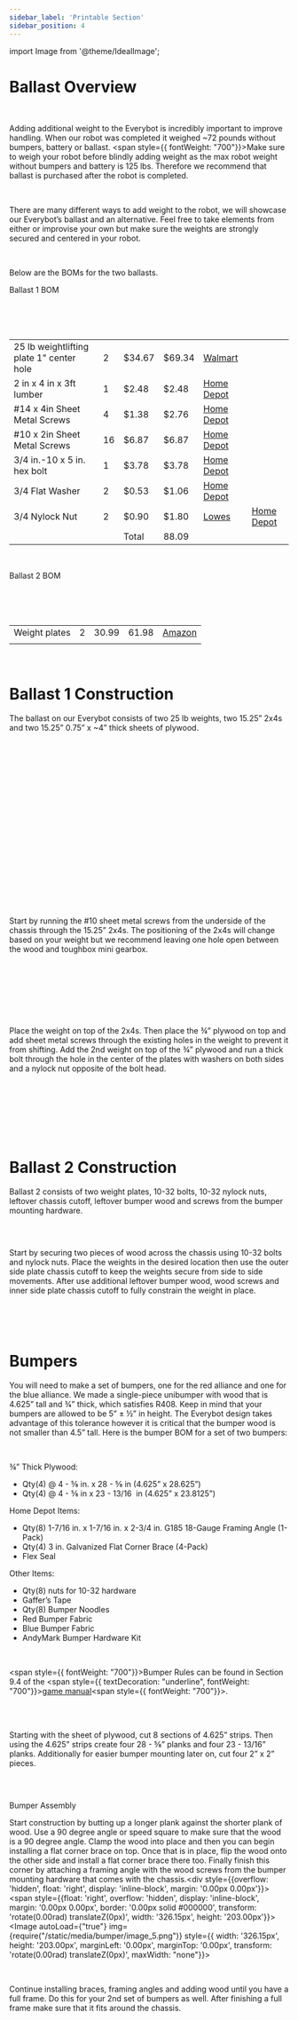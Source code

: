 ```yaml
---
sidebar_label: 'Printable Section'
sidebar_position: 4
---
```


import Image from '@theme/IdealImage';

# Ballast Overview

<p><br /> </p>

Adding additional weight to the Everybot is incredibly important to improve handling. When our robot was completed it weighed ~72 pounds without bumpers, battery or ballast. <span style={{ fontWeight: "700"}}>Make sure to weigh your robot before blindly adding weight </span>as the max robot weight without bumpers and battery is 125 lbs. Therefore we recommend that ballast is purchased after the robot is completed.

<p><br /> </p>

There are many different ways to add weight to the robot, we will showcase our Everybot&rsquo;s ballast and an alternative. Feel free to take elements from either or improvise your own but make sure the weights are strongly secured and centered in your robot.

<p><br /> </p>

Below are the BOMs for the two ballasts. 

<div style={{ textAlign: 'center'}}><span style={{ fontWeight: "700"}}>Ballast 1 BOM</span></div>

<p><br /> <br /> <br /> </p>

<table><tr><td><span style={{ fontSize: "10pt"}}>25 lb weightlifting plate 1&quot; center hole</span></td><td><span style={{ fontSize: "10pt"}}>2</span></td><td><span style={{ fontSize: "10pt"}}>$34.67</span></td><td><span style={{ fontSize: "10pt"}}>$69.34</span></td><td><span style={{ textAlign: 'center'}}><span style={{ fontSize: "10pt", textDecoration: "underline"}}><a class="c19" href="https://www.google.com/url?q=https://www.walmart.com/ip/CAP-Barbell-Standard-Weight-Lifting-Plate-2-5-lbs-Single/11099737&amp;sa=D&amp;source=editors&amp;ust=1698716573452801&amp;usg=AOvVaw2ML0iHGbiR3QdgNiWTjPzt">Walmart</a></span></span></td><td><span style={{ fontSize: "10pt"}}></span></td></tr><tr><td><span style={{ fontSize: "10pt"}}>2 in x 4 in x 3ft lumber</span></td><td><span style={{ fontSize: "10pt"}}>1</span></td><td><span style={{ fontSize: "10pt"}}>$2.48</span></td><td><span style={{ fontSize: "10pt"}}>$2.48</span></td><td><span style={{ textAlign: 'center'}}><span style={{ fontSize: "10pt", textDecoration: "underline"}}><a class="c19" href="https://www.google.com/url?q=https://www.homedepot.com/p/2-in-x-4-in-x-3-ft-Premium-Southern-Yellow-Pine-Fir-Dimensional-Lumber-271736/300524956&amp;sa=D&amp;source=editors&amp;ust=1698716573454384&amp;usg=AOvVaw1jbOdAY5aqVdIFWfn9qMZH">Home Depot</a></span></span></td><td><span style={{ fontSize: "10pt"}}></span></td></tr><tr><td><span style={{ fontSize: "10pt"}}>#14 x 4in Sheet Metal Screws</span></td><td><span style={{ fontSize: "10pt"}}>4</span></td><td><span style={{ fontSize: "10pt"}}>$1.38</span></td><td><span style={{ fontSize: "10pt"}}>$2.76</span></td><td><span style={{ textAlign: 'center'}}><span style={{ fontSize: "10pt", textDecoration: "underline"}}><a class="c19" href="https://www.google.com/url?q=https://www.homedepot.com/p/Everbilt-14-x-4-in-Phillips-Pan-Head-Zinc-Plated-Sheet-Metal-Screw-2-Pack-806751/204783786&amp;sa=D&amp;source=editors&amp;ust=1698716573455730&amp;usg=AOvVaw1VRcwMLoEjVp8mKBMGjhzH">Home Depot</a></span></span></td><td><span style={{ fontSize: "10pt"}}></span></td></tr><tr><td><span style={{ fontSize: "10pt"}}>#10 x 2in Sheet Metal Screws</span></td><td><span style={{ fontSize: "10pt"}}>16</span></td><td><span style={{ fontSize: "10pt"}}>$6.87</span></td><td><span style={{ fontSize: "10pt"}}>$6.87</span></td><td><span style={{ textAlign: 'center'}}><span style={{ fontSize: "10pt", textDecoration: "underline"}}><a class="c19" href="https://www.google.com/url?q=https://www.homedepot.com/p/Everbilt-10-x-2-in-Stainless-Steel-Phillips-Pan-Head-Sheet-Metal-Screw-20-Pack-802932/204275054&amp;sa=D&amp;source=editors&amp;ust=1698716573457117&amp;usg=AOvVaw2Ktq_X2kmJNrT0E3oTo7e1">Home Depot</a></span></span></td><td><span style={{ fontSize: "10pt"}}></span></td></tr><tr><td><span style={{ fontSize: "10pt"}}>3/4 in.-10 x 5 in. hex bolt</span></td><td><span style={{ fontSize: "10pt"}}>1</span></td><td><span style={{ fontSize: "10pt"}}>$3.78</span></td><td><span style={{ fontSize: "10pt"}}>$3.78</span></td><td><span style={{ textAlign: 'center'}}><span style={{ fontSize: "10pt", textDecoration: "underline"}}><a class="c19" href="https://www.google.com/url?q=https://www.homedepot.com/p/Everbilt-3-4-in-10-x-5-in-Zinc-Plated-Hex-Bolt-801256/204633337&amp;sa=D&amp;source=editors&amp;ust=1698716573458376&amp;usg=AOvVaw0xmcOhtKKiI3tJvF0pHpf8">Home Depot</a></span></span></td><td><span style={{ fontSize: "10pt"}}></span></td></tr><tr><td><span style={{ fontSize: "10pt"}}>3/4 Flat Washer</span></td><td><span style={{ fontSize: "10pt"}}>2</span></td><td><span style={{ fontSize: "10pt"}}>$0.53</span></td><td><span style={{ fontSize: "10pt"}}>$1.06</span></td><td><span style={{ textAlign: 'center'}}><span style={{ fontSize: "10pt", textDecoration: "underline"}}><a class="c19" href="https://www.google.com/url?q=https://www.homedepot.com/p/3-4-in-Zinc-Flat-Washer-804616/204633090&amp;sa=D&amp;source=editors&amp;ust=1698716573459622&amp;usg=AOvVaw1P5oAnUsmDmf3rF0b-EnWx">Home Depot</a></span></span></td><td><span style={{ fontSize: "10pt"}}></span></td></tr><tr><td><span style={{ fontSize: "10pt"}}>3/4 Nylock Nut</span></td><td><span style={{ fontSize: "10pt"}}>2</span></td><td><span style={{ fontSize: "10pt"}}>$0.90</span></td><td><span style={{ fontSize: "10pt"}}>$1.80</span></td><td><span style={{ textAlign: 'center'}}><span style={{ fontSize: "10pt", textDecoration: "underline"}}><a class="c19" href="https://www.google.com/url?q=https://www.lowes.com/pd/Hillman-3-4-in-Zinc-Plated-Standard-Sae-Nylon-Insert-Lock-Nut/3012613&amp;sa=D&amp;source=editors&amp;ust=1698716573460786&amp;usg=AOvVaw2XoOil4v8veGd8C2jB43cn">Lowes</a></span></span></td><td><span style={{ textAlign: 'center'}}><span style={{ fontSize: "10pt", textDecoration: "underline"}}><a class="c19" href="https://www.google.com/url?q=https://www.homedepot.com/p/Hillman-3-4-10-Stainless-Steel-Nylon-Insert-Lock-Nut-4-Pack-43749/204794616&amp;sa=D&amp;source=editors&amp;ust=1698716573461150&amp;usg=AOvVaw1iHEzqVTfYPFzA_3FGuBx_">Home Depot</a></span></span></td></tr><tr><td></td><td></td><td>Total</td><td>88.09</td><td></td><td></td></tr></table>

<p><br /> </p>

<div style={{ textAlign: 'center'}}><span style={{ fontWeight: "700"}}>Ballast 2 BOM</span></div>

<p><br /> <br /> <br /> </p>

<table><tr><td>Weight plates</td><td>2</td><td>30.99</td><td>61.98</td><td><span style={{ fontWeight: "700", textDecoration: "underline"}}><a class="c19" href="https://www.google.com/url?q=https://www.amazon.com/Yes4All-10-Ruck-Weight-Walking/dp/B07XT6KVH9/ref%3Dsr_1_6?crid%3DFYJ2CGLA46YL%26keywords%3Dyes4all%252Bweight%26qid%3D1675216475%26s%3Dsporting-goods%26sprefix%3Dyes4all%252Bweight%252Csporting%252C117%26sr%3D1-6%26th%3D1&amp;sa=D&amp;source=editors&amp;ust=1698716573464190&amp;usg=AOvVaw2znG4UKwGHT0E-6E5E4spH">Amazon</a></span></td></tr><tr><td><span style={{ fontWeight: "700"}}></span></td><td><span style={{ fontWeight: "700"}}></span></td><td><span style={{ fontWeight: "700"}}></span></td><td><span style={{ fontWeight: "700"}}></span></td><td><span style={{ fontWeight: "700"}}></span></td></tr></table>

<div style={{pageBreakAfter: 'always'}}></div>

<p><br /> </p>

<h1>Ballast 1 Construction</h1>

The ballast on our Everybot consists of two 25 lb weights, two 15.25&rdquo; 2x4s and two 15.25&rdquo; 0.75&rdquo; x ~4&rdquo; thick sheets of plywood. 





<div style={{overflow: 'hidden', float: 'left', display: 'inline-block', margin: '0.00px 0.00px'}}><span style={{float: 'left', overflow: 'hidden', display: 'inline-block', margin: '0.00px 0.00px', border: '0.00px solid #000000', transform: 'rotate(0.00rad) translateZ(0px)',  width: '360.46px', height: '295.90px'}}><Image autoLoad={"true"} img={require("/static/media/bumper/image_1.png")} style={{ width: '379.46px', height: '295.90px', marginLeft: '0.00px', marginTop: '0.00px', transform: 'rotate(0.00rad) translateZ(0px)', maxWidth: "none"}}></Image></span></div>



<div style={{overflow: 'hidden', float: 'right', display: 'inline-block', margin: '0.00px 0.00px'}}><span style={{float: 'left', overflow: 'hidden', display: 'inline-block', margin: '0.00px 0.00px', border: '0.00px solid #000000', transform: 'rotate(0.00rad) translateZ(0px)',  width: '355.50px', height: '310.10px'}}><Image autoLoad={"true"} img={require("/static/media/bumper/image_2.png")} style={{ width: '384.50px', height: '310.10px', marginLeft: '0.00px', marginTop: '0.00px', transform: 'rotate(0.00rad) translateZ(0px)', maxWidth: "none"}}></Image></span></div>

<div style={{overflow: 'hidden', float: 'left', display: 'inline-block', margin: '0.00px 0.00px'}}><span style={{float: 'left', overflow: 'hidden', display: 'inline-block', margin: '0.00px 0.00px', border: '0.00px solid #000000', transform: 'rotate(0.00rad) translateZ(0px)',  width: '333.50px', height: '215.95px'}}><Image autoLoad={"true"} img={require("/static/media/bumper/image_0.png")} style={{ width: '333.50px', height: '215.95px', marginLeft: '0.00px', marginTop: '0.00px', transform: 'rotate(0.00rad) translateZ(0px)', maxWidth: "none"}}></Image></span></div>

<p><br /> <br /> <br /> <br /> <br /> <br /> <br /> <br /> <br /> <br /> <br /> <br /> <br /> <br /> <br /><br /> <br />  </p>

Start by running the #10 sheet metal screws from the underside of the chassis through the 15.25&rdquo; 2x4s. The positioning of the 2x4s will change based on your weight but we recommend leaving one hole open between the wood and toughbox mini gearbox.

<p><br /> <br /> <br /> <br /> <br /> <br /> </p>

Place the weight on top of the 2x4s. Then place the &frac34;&rdquo; plywood on top and add sheet metal screws through the existing holes in the weight to prevent it from shifting. Add the 2nd weight on top of the &frac34;&rdquo; plywood and run a thick bolt through the hole in the center of the plates with washers on both sides and a nylock nut opposite of the bolt head.

<p><br /> <br /> <br /> <br /> </p>

<div style={{pageBreakAfter: 'always'}}></div>

<p><br /> </p>

<h1>Ballast 2 Construction</h1>

Ballast 2 consists of two weight plates, 10-32 bolts, 10-32 nylock nuts, leftover chassis cutoff, leftover bumper wood and screws from the bumper mounting hardware.

<div style={{overflow: 'hidden', display: 'inline-block', margin: '0.00px 0.00px'}}><span style={{overflow: 'hidden', display: 'inline-block', margin: '0.00px 0.00px', border: '0.00px solid #000000', transform: 'rotate(0.00rad) translateZ(0px)',  width: '720.00px', height: '412.60px'}}><Image autoLoad={"true"} img={require("/static/media/bumper/image_3.png")} style={{ width: '720.00px', height: '427.00px', marginLeft: '0.00px', marginTop: '0.00px', transform: 'rotate(0.00rad) translateZ(0px)', maxWidth: "none"}}></Image></span></div>

<p><br /> </p>

Start by securing two pieces of wood across the chassis using 10-32 bolts and nylock nuts. Place the weights in the desired location then use the outer side plate chassis cutoff to keep the weights secure from side to side movements. After use additional leftover bumper wood, wood screws and inner side plate chassis cutoff to fully constrain the weight in place. 

<p><br /> </p>

<div style={{pageBreakAfter: 'always'}}></div>

<p><br /> </p>

<h1>Bumpers</h1>

You will need to make a set of bumpers, one for the red alliance and one for the blue alliance. We made a single-piece unibumper with wood that is 4.625&rdquo; tall and 3&frasl;4&rdquo; thick, which satisfies R408. Keep in mind that your bumpers are allowed to be 5&rdquo; &plusmn; &frac12;&rdquo; in height. The Everybot design takes advantage of this tolerance however it is critical that the bumper wood is not smaller than 4.5&rdquo; tall. Here is the bumper BOM for a set of two bumpers:

<p><br /> </p>

&frac34;&rdquo; Thick Plywood:

<ul><li>Qty(4) @ 4 - &#8541; in. x 28 - &#8541; in (4.625&rdquo; x 28.625&rdquo;)</li><li>Qty(4) @ 4 - &#8541; in x 23 - 13/16 &nbsp;in (4.625&rdquo; x 23.8125&rdquo;)</li></ul>

Home Depot Items:

<ul><li>Qty(8) 1-7/16 in. x 1-7/16 in. x 2-3/4 in. G185 18-Gauge Framing Angle (1-Pack)</li><li>Qty(4) 3 in. Galvanized Flat Corner Brace (4-Pack)</li><li>Flex Seal</li></ul>

Other Items:

<ul><li>Qty(8) nuts for 10-32 hardware</li><li>Gaffer&rsquo;s Tape</li><li>Qty(8) Bumper Noodles</li><li>Red Bumper Fabric</li><li>Blue Bumper Fabric</li><li>AndyMark Bumper Hardware Kit</li></ul>

<p><br /> </p>

<span style={{ fontWeight: "700"}}>Bumper Rules can be found in Section 9.4 of the </span><span style={{ textDecoration: "underline", fontWeight: "700"}}><a class="c19" href="https://www.google.com/url?q=https://www.firstinspires.org/resource-library/frc/competition-manual-qa-system&amp;sa=D&amp;source=editors&amp;ust=1698716573468299&amp;usg=AOvVaw1opRqzmhX-ZWWVREz2ryti">game manual</a></span><span style={{ fontWeight: "700"}}>.</span>

<p><br /> <br /> </p>

Starting with the sheet of plywood, cut 8 sections of 4.625&rdquo; strips. Then using the 4.625&rdquo; strips create four 28 - &#8541;&rdquo; planks and four 23 - 13/16&rdquo; planks. Additionally for easier bumper mounting later on, cut four 2&rdquo; x 2&rdquo; pieces.

<div style={{ textAlign: 'center'}}><div style={{overflow: 'hidden', display: 'inline-block', margin: '0.00px 0.00px'}}><span style={{overflow: 'hidden', display: 'inline-block', margin: '0.00px 0.00px', border: '0.00px solid #000000', transform: 'rotate(0.00rad) translateZ(0px)',  width: '556.31px', height: '213.00px'}}><Image autoLoad={"true"} img={require("/static/media/bumper/image_4.jpg")} style={{ width: '556.31px', height: '482.28px', marginLeft: '0.00px', marginTop: '-94.01px', transform: 'rotate(0.00rad) translateZ(0px)', maxWidth: "none"}}></Image></span></div></div>

<div style={{pageBreakAfter: 'always'}}></div>

<p><br /> </p>

<div style={{ textAlign: 'center'}}><span style={{ fontSize: "14pt", textDecoration: "underline", fontWeight: "700"}}>Bumper Assembly</span></div>

Start construction by butting up a longer plank against the shorter plank of wood. Use a 90 degree angle or speed square to make sure that the wood is a 90 degree angle. Clamp the wood into place and then you can begin installing a flat corner brace on top. Once that is in place, flip the wood onto the other side and install a flat corner brace there too. Finally finish this corner by attaching a framing angle with the wood screws from the bumper mounting hardware that comes with the chassis.<div style={{overflow: 'hidden', float: 'right', display: 'inline-block', margin: '0.00px 0.00px'}}><span style={{float: 'right', overflow: 'hidden', display: 'inline-block', margin: '0.00px 0.00px', border: '0.00px solid #000000', transform: 'rotate(0.00rad) translateZ(0px)',  width: '326.15px', height: '203.00px'}}><Image autoLoad={"true"} img={require("/static/media/bumper/image_5.png")} style={{ width: '326.15px', height: '203.00px', marginLeft: '0.00px', marginTop: '0.00px', transform: 'rotate(0.00rad) translateZ(0px)', maxWidth: "none"}}></Image></span></div>

<p><br /> </p>

Continue installing braces, framing angles and adding wood until you have a full frame. Do this for your 2nd set of bumpers as well. After finishing a full frame make sure that it fits around the chassis.

<p><br /> </p>

<div style={{overflow: 'hidden', float: 'left', display: 'inline-block', margin: '0.00px 0.00px'}}><span style={{float: 'left', overflow: 'hidden', display: 'inline-block', margin: '0.00px 0.00px', border: '0.00px solid #000000', transform: 'rotate(0.00rad) translateZ(0px)',  width: '345.91px', height: '203.00px'}}><Image autoLoad={"true"} img={require("/static/media/bumper/image_7.png")} style={{ width: '345.91px', height: '203.00px', marginLeft: '0.00px', marginTop: '0.00px', transform: 'rotate(0.00rad) translateZ(0px)', maxWidth: "none"}}></Image></span></div>

<p><br /><br /><br /><br /><br /><br /> </p>

<div style={{overflow: 'hidden', float: 'right', display: 'inline-block', margin: '0.00px 0.00px'}}><span style={{float: 'right', overflow: 'hidden', display: 'inline-block', margin: '0.00px 0.00px', border: '0.00px solid #000000', transform: 'rotate(0.00rad) translateZ(0px)',  width: '298.50px', height: '202.52px'}}><Image autoLoad={"true"} img={require("/static/media/bumper/image_6.png")} style={{ width: '298.50px', height: '202.52px', marginLeft: '0.00px', marginTop: '0.00px', transform: 'rotate(0.00rad) translateZ(0px)', maxWidth: "none"}}></Image></span></div>



<p><br /> <br /> <br /> <br /> <br /><br /> <br /> <br /> <br /> <br /><br /> <br /></p>

<div style={{overflow: 'hidden', float: 'right', display: 'inline-block', margin: '0.00px 0.00px'}}><span style={{float: 'right', overflow: 'hidden', display: 'inline-block', margin: '0.00px 0.00px', border: '0.00px solid #000000', transform: 'rotate(0.00rad) translateZ(0px)',  width: '282.00px', height: '134.83px'}}><Image autoLoad={"true"} img={require("/static/media/bumper/image_8.png")} style={{ width: '298.74px', height: '165.62px', marginLeft: '0.00px', marginTop: '-18.99px', transform: 'rotate(0.00rad) translateZ(0px)', maxWidth: "none"}}></Image></span></div>

Next take two pool noodles of equal length and bundle them together with 3 single wraps of tape as shown in the image on the right. &nbsp;Make sure not to compress the noodles.

<p><br /> <br /> <br /> <br /> <br /><br /> <br /> </p>

<div style={{pageBreakAfter: 'always'}}></div>

After making your first bundle of noodles, find the midpoint of one of the shorter sections of wood. Mark the midway point with a marker and then line up the end of the pool noodle bundle with the midpoint as shown below. With the noodle centered under the short side, bend the noodle around the corner and run it along the long side. We want to avoid joining noodles at the corners, if the noodles end around 2-3&rdquo; from the start of a corner then it is better to shorten them and use additional noodles. If the noodles come 4&rdquo; or more past a corner then there should be enough room to leave the noodle as is.

&nbsp; &nbsp; &nbsp; &nbsp; &nbsp; &nbsp; &nbsp; &nbsp; &nbsp; &nbsp; &nbsp; &nbsp; &nbsp; <div style={{overflow: 'hidden', float: 'right', display: 'inline-block', margin: '0.00px 0.00px'}}><span style={{float: 'right', overflow: 'hidden', display: 'inline-block', margin: '0.00px 0.00px', border: '0.00px solid #000000', transform: 'rotate(0.00rad) translateZ(0px)',  width: '281.50px', height: '216.90px'}}><Image autoLoad={"true"} img={require("/static/media/bumper/image_9.png")} style={{ width: '281.50px', height: '216.90px', marginLeft: '0.00px', marginTop: '0.00px', transform: 'rotate(0.00rad) translateZ(0px)', maxWidth: "none"}}></Image></span></div>

<div style={{overflow: 'hidden', float: 'left', display: 'inline-block', margin: '0.00px 0.00px'}}><span style={{float: 'left', overflow: 'hidden', display: 'inline-block', margin: '0.00px 0.00px', border: '0.00px solid #000000', transform: 'rotate(0.00rad) translateZ(0px)',  width: '293.45px', height: '216.90px'}}><Image autoLoad={"true"} img={require("/static/media/bumper/image_10.png")} style={{ width: '293.45px', height: '216.90px', marginLeft: '0.00px', marginTop: '0.00px', transform: 'rotate(0.00rad) translateZ(0px)', maxWidth: "none"}}></Image></span></div>



<p><br /> <br /> <br /> <br /> <br /> <br /> <br /> <br /> <br /> <br /> <br /> <br /> </p>

&nbsp; &nbsp; &nbsp; &nbsp; &nbsp; &nbsp; &nbsp; &nbsp; &nbsp; &nbsp;Bad corner join length&nbsp;&nbsp;&nbsp;&nbsp;&nbsp;&nbsp;&nbsp;&nbsp; &nbsp;&nbsp;&nbsp;&nbsp;&nbsp;&nbsp;&nbsp;&nbsp;&nbsp;&nbsp;&nbsp;&nbsp; &nbsp;&nbsp;&nbsp;&nbsp;&nbsp;&nbsp;&nbsp;&nbsp;&nbsp;&nbsp;&nbsp;&nbsp;&nbsp;&nbsp;&nbsp;&nbsp;&nbsp;&nbsp;&nbsp;&nbsp;&nbsp;&nbsp;&nbsp;&nbsp; &nbsp;Allows for better corner joins but uses more noodle

<p><br /> <br /> </p>

We found our bumpers could be constructed using 4 total pool noodles, so we started with one noodle bundle centered in the longest section. 3 loops of tape were used to secure the noodle snuggly to the frame while not compressing the noodles. The noodles are then snuggly wrapped around the corners and secured to shorter &nbsp;sections of the frame. 

<p><br /> </p>



<div style={{overflow: 'hidden', display: 'inline-block', margin: '0.00px 0.00px'}}><span style={{float: 'left', overflow: 'hidden', display: 'inline-block', margin: '0.00px 0.00px', border: '0.00px solid #000000', transform: 'rotate(0.00rad) translateZ(0px)',  width: '239.74px', height: '205.10px'}}><Image autoLoad={"true"} img={require("/static/media/bumper/image_11.jpg")} style={{ width: '239.74px', height: '319.36px', marginLeft: '0.00px', marginTop: '0.00px', transform: 'rotate(0.00rad) translateZ(0px)', maxWidth: "none"}}></Image></span></div>



<div style={{overflow: 'hidden', float: 'left', display: 'inline-block', margin: '0.00px 0.00px'}}><span style={{float: 'left', overflow: 'hidden', display: 'inline-block', margin: '0.00px 0.00px', border: '0.00px solid #000000', transform: 'rotate(0.00rad) translateZ(0px)',  width: '215.52px', height: '225.00px'}}><Image autoLoad={"true"} img={require("/static/media/bumper/image_12.jpg")} style={{ width: '215.52px', height: '287.05px', marginLeft: '0.00px', marginTop: '-62.05px', transform: 'rotate(0.00rad) translateZ(0px)', maxWidth: "none"}}></Image></span></div>


<div style={{overflow: 'hidden', float: 'right', display: 'inline-block', margin: '0.00px 0.00px'}}><span style={{float: 'right', overflow: 'hidden', display: 'inline-block', margin: '0.00px 0.00px', border: '0.00px solid #000000', transform: 'rotate(0.00rad) translateZ(0px)',  width: '263.50px', height: '163.52px'}}><Image autoLoad={"true"} img={require("/static/media/bumper/image_13.jpg")} style={{ width: '263.50px', height: '350.12px', marginLeft: '0.00px', marginTop: '-128.58px', transform: 'rotate(0.00rad) translateZ(0px)', maxWidth: "none"}}></Image></span></div>

<p><br /><br /><br /><br /> </p>

<div style={{pageBreakAfter: 'always'}}></div>

After securing one side, attach the other. In the previous step our first noodle bundle extended over the centerline on the shorter section of wood, this is actually desired. On each bundle cut one of the noodles such that the other bundle can fit in. The noodles should have a small gap between them, if they are deflecting each other (shown in the rightmost image) then they should be cut down to remove any visible bending. If the noodles do not overlap an additional pool noodle can be cut up to fill larger gaps.

<div style={{overflow: 'hidden', float: 'right', display: 'inline-block', margin: '0.00px 0.00px'}}><span style={{float: 'right', overflow: 'hidden', display: 'inline-block', margin: '0.00px 0.00px', border: '0.00px solid #000000', transform: 'rotate(0.00rad) translateZ(0px)',  width: '244.99px', height: '166.00px'}}><Image autoLoad={"true"} img={require("/static/media/bumper/image_14.jpg")} style={{ width: '315.97px', height: '420.84px', marginLeft: '-37.78px', marginTop: '-105.72px', transform: 'rotate(0.00rad) translateZ(0px)', maxWidth: "none"}}></Image></span></div>

<div style={{overflow: 'hidden', float: 'left', display: 'inline-block', margin: '0.00px 0.00px'}}><span style={{float: 'left', overflow: 'hidden', display: 'inline-block', margin: '0.00px 0.00px', border: '0.00px solid #000000', transform: 'rotate(0.00rad) translateZ(0px)',  width: '250.97px', height: '166.10px'}}><Image autoLoad={"true"} img={require("/static/media/bumper/image_15.jpg")} style={{ width: '250.97px', height: '334.69px', marginLeft: '0.00px', marginTop: '-74.68px', transform: 'rotate(0.00rad) translateZ(0px)', maxWidth: "none"}}></Image></span></div>



<div style={{overflow: 'hidden', float: 'left', display: 'inline-block', margin: '0.00px 0.00px'}}><span style={{float: 'left', overflow: 'hidden', display: 'inline-block', margin: '0.00px 0.00px', border: '0.00px solid #000000', transform: 'rotate(0.00rad) translateZ(0px)',  width: '214.00px', height: '179.00px'}}><Image autoLoad={"true"} img={require("/static/media/bumper/image_16.jpg")} style={{ width: '311.00px', height: '415.40px', marginLeft: '-97.00px', marginTop: '-98.70px', transform: 'rotate(0.00rad) translateZ(0px)', maxWidth: "none"}}></Image></span></div>

<p><br /><br /><br /><br /><br /><br /><br /><br /><br /><br /><br /> </p>

Once both sides are fully attached with tape, make sure to tape the joining of the noodles in place. The bumpers are now ready for fabric.

<p><br /> </p>

<div style={{ textAlign: 'center'}}>

<div style={{overflow: 'hidden', display: 'inline-block', margin: '0.00px 0.00px'}}><span style={{float: 'left', overflow: 'hidden', display: 'inline-block', margin: '0.00px 0.00px', border: '0.00px solid #000000', transform: 'rotate(0.00rad) translateZ(0px)',  width: '588.00px', height: '415.40px'}}><Image autoLoad={"true"} img={require("/static/media/bumper/image_17.jpg")} style={{ width: '588.00px', height: '441.00px', marginLeft: '0.00px', marginTop: '-25.60px', transform: 'rotate(0.00rad) translateZ(0px)', maxWidth: "none"}}></Image></span></div></div>

<p><br /> </p>

<div style={{pageBreakAfter: 'always'}}></div>

<p><br /> </p>

Measure out the width of the bumper fabric. To do this, we wrapped a tape measure around the pool noodles and bumper frame. In our case, the fabric needed to be around 16&rdquo;.

<p><br /> </p>

To cut the fabric, we laid the entire length on a group of tables and used scissors to cut along the marked line. Make sure to cut both the red and blue fabric to the same width.

<div style={{overflow: 'hidden', float: 'right', display: 'inline-block', margin: '0.00px 0.00px'}}><span style={{float: 'right', overflow: 'hidden', display: 'inline-block', margin: '0.00px 0.00px', border: '1.33px solid #000000', transform: 'rotate(0.00rad) translateZ(0px)',  width: '279.63px', height: '291.00px'}}><Image autoLoad={"true"} img={require("/static/media/bumper/image_18.jpg")} style={{ width: '472.40px', height: '353.57px', marginLeft: '-82.07px', marginTop: '-62.57px', transform: 'rotate(0.00rad) translateZ(0px)', maxWidth: "none"}}></Image></span></div>

<div style={{overflow: 'hidden', float: 'left', display: 'inline-block', margin: '0.00px 0.00px'}}><span style={{float: 'left', overflow: 'hidden', display: 'inline-block', margin: '0.00px 0.00px', border: '1.33px solid #000000', transform: 'rotate(0.00rad) translateZ(0px)',  width: '351.00px', height: '289.00px'}}><Image autoLoad={"true"} img={require("/static/media/bumper/image_19.jpg")} style={{ width: '513.00px', height: '289.00px', marginLeft: '0.00px', marginTop: '0.00px', transform: 'rotate(0.00rad) translateZ(0px)', maxWidth: "none"}}></Image></span></div>

<p><br /> <br /><br /> <br /><br /> <br /><br /> <br /><br /> <br /><br /> <br /><br /> <br /><br /> <br /><br /> </p>


Next lay the fabric underneath a longer section of the bumper wood as shown in the picture below. Selection of this position is important for the coming steps, to find the ideal location use your stencils to layout the location of your numbers. The fabric should start about 2&rdquo; from the end of the last stencil. Make sure to center the fabric widthwise such that there are equal lengths of fabric on both sides of the bumper.

<div style={{overflow: 'hidden', float: 'left', display: 'inline-block', margin: '0.00px 0.00px'}}><span style={{float: 'left', overflow: 'hidden', display: 'inline-block', margin: '0.00px 0.00px', border: '0.00px solid #000000', transform: 'rotate(0.00rad) translateZ(0px)',  width: '353.00px', height: '215.39px'}}><Image autoLoad={"true"} img={require("/static/media/bumper/image_20.png")} style={{ width: '353.00px', height: '215.39px', marginLeft: '0.00px', marginTop: '0.00px', transform: 'rotate(0.00rad) translateZ(0px)', maxWidth: "none"}}></Image></span></div>



<div style={{overflow: 'hidden', float: 'left', display: 'inline-block', margin: '0.00px 0.00px'}}><span style={{float: 'left', overflow: 'hidden', display: 'inline-block', margin: '0.00px 0.00px', border: '0.00px solid #000000', transform: 'rotate(0.00rad) translateZ(0px)',  width: '343.59px', height: '215.00px'}}><Image autoLoad={"true"} img={require("/static/media/bumper/image_21.png")} style={{ width: '343.59px', height: '215.00px', marginLeft: '0.00px', marginTop: '0.00px', transform: 'rotate(0.00rad) translateZ(0px)', maxWidth: "none"}}></Image></span></div>

<p><br /><br /><br /><br /><br /><br /><br /><br /><br /><br /><br /><br /> </p>

<div style={{pageBreakAfter: 'always'}}></div>

<p><br /> </p>

<div style={{overflow: 'hidden', float: 'right', display: 'inline-block', margin: '0.00px 0.00px'}}><span style={{float: 'right', overflow: 'hidden', display: 'inline-block', margin: '0.00px 0.00px', border: '0.00px solid #000000', transform: 'rotate(0.00rad) translateZ(0px)',  width: '270.00px', height: '265.00px'}}><Image autoLoad={"true"} img={require("/static/media/bumper/image_22.png")} style={{ width: '332.00px', height: '290.56px', marginLeft: '0.00px', marginTop: '-25.56px', transform: 'rotate(0.00rad) translateZ(0px)', maxWidth: "none"}}></Image></span></div>

Once the desired location has been found the fabric can be wrapped around the bumper and stapled in place with 2 staples per side. It may be best to have one person pull the fabric towards the center, keeping a decent amount of tension on both sides while another person staples the bumpers in place. Alternatively one side could be fixed in place and the other side could be tensioned afterward. Overlap between the two sides is fine. Finally once the staples are in place on both sides mark the wood with a sharpie where the staples went to assist with reinstallation of the fabric.

<p><br /> <br /> <br /> <br /> <br /> </p>

Next wrap the fabric around the entire wooden noodle assembly. There are two goals when doing this: make sure the fabric is tightly wrapped around each corner and keep the fabric centered. The excess material can be cut off as shown below.

<div style={{overflow: 'hidden', float: 'right', display: 'inline-block', margin: '0.00px 0.00px'}}><span style={{float: 'right', overflow: 'hidden', display: 'inline-block', margin: '0.00px 0.00px', border: '0.00px solid #000000', transform: 'rotate(0.00rad) translateZ(0px)',  width: '299.17px', height: '398.90px'}}><Image autoLoad={"true"} img={require("/static/media/bumper/image_23.jpg")} style={{ width: '299.17px', height: '398.90px', marginLeft: '0.00px', marginTop: '0.00px', transform: 'rotate(0.00rad) translateZ(0px)', maxWidth: "none"}}></Image></span></div>

<div style={{overflow: 'hidden', float: 'left', display: 'inline-block', margin: '0.00px 0.00px'}}><span style={{float: 'left', overflow: 'hidden', display: 'inline-block', margin: '0.00px 0.00px', border: '0.00px solid #000000', transform: 'rotate(0.00rad) translateZ(0px)',  width: '410.00px', height: '404.60px'}}><Image autoLoad={"true"} img={require("/static/media/bumper/image_24.jpg")} style={{ width: '724.86px', height: '541.39px', marginLeft: '-274.38px', marginTop: '-46.09px', transform: 'rotate(0.00rad) translateZ(0px)', maxWidth: "none"}}></Image></span></div>

<p><br /><br /><br /><br /><br /><br /><br /><br /><br /><br /><br /><br /><br /><br /><br /><br /><br /><br /><br /><br /><br /> </p>

<div style={{pageBreakAfter: 'always'}}></div>

<p><br /> </p>

After the bumpers are secured we can begin marking them, find the midsection of each bumper side, layout the numbers then mark the stencil&rsquo;s locations on the outside of the bumpers. Write the number in the center of the section as well so you know where each number belongs. Finally the corners can be marked if desired.

<p><br /> </p>

<div style={{overflow: 'hidden', display: 'inline-block', margin: '0.00px 0.00px'}}><span style={{overflow: 'hidden', display: 'inline-block', margin: '0.00px 0.00px', border: '0.00px solid #000000', transform: 'rotate(0.00rad) translateZ(0px)',  width: '273.50px', height: '344.24px'}}><Image autoLoad={"true"} img={require("/static/media/bumper/image_25.png")} style={{ width: '273.50px', height: '344.24px', marginLeft: '0.00px', marginTop: '0.00px', transform: 'rotate(0.00rad) translateZ(0px)', maxWidth: "none"}}></Image></span></div>

<p><br /> </p>

Once the bumpers have been appropriately marked, use a flathead screwdriver to remove the staples. Then take the opposite alliance color fabric and lay it out on the ground next to the marked bumper. Align the marked bumper end to end with the opposite colored bumper and then begin to transfer the markings onto that bumper. Using a long piece of box tube or a long measuring device is a good way to make sure that the markings line up well. Finally cut the opposite colored fabric to the same size as the one that was stapled.

<div style={{overflow: 'hidden', float: 'right', display: 'inline-block', margin: '0.00px 0.00px'}}><span style={{float: 'left', overflow: 'hidden', display: 'inline-block', margin: '0.00px 0.00px', border: '0.00px solid #000000', transform: 'rotate(0.00rad) translateZ(0px)',  width: '251.50px', height: '291.82px'}}><Image autoLoad={"true"} img={require("/static/media/bumper/image_26.jpg")} style={{ width: '311.03px', height: '410.36px', marginLeft: '0.00px', marginTop: '-39.77px', transform: 'rotate(0.00rad) translateZ(0px)', maxWidth: "none"}}></Image></span></div>


<div style={{overflow: 'hidden', float: 'left', display: 'inline-block', margin: '0.00px 0.00px'}}><span style={{float: 'left', overflow: 'hidden', display: 'inline-block', margin: '0.00px 0.00px', border: '0.00px solid #000000', transform: 'rotate(0.00rad) translateZ(0px)',  width: '290.40px', height: '282.00px'}}><Image autoLoad={"true"} img={require("/static/media/bumper/image_27.jpg")} style={{ width: '290.40px', height: '384.14px', marginLeft: '0.00px', marginTop: '-102.14px', transform: 'rotate(0.00rad) translateZ(0px)', maxWidth: "none"}}></Image></span></div>



<p><br /> <br /> <br /> <br /> <br /> <br /> <br /> <br /> <br /> <br /> <br /> <br /> <br /> <br /><br /><br /> </p>

<div style={{pageBreakAfter: 'always'}}></div>

<p><br /> </p>

Once the bumpers have been properly marked it is time to add your team&rsquo;s numbers. We used a wooden template and white flex seal spray to add the team &ldquo;number&rdquo; to the bumpers. We elevated the wooden template off the fabric by 1/2&rdquo; to reduce the amount of paint build up between the fabric and wood. However teams can also use <span style={{ textDecoration: "underline"}}><a class="c19" href="https://www.google.com/url?q=https://www.andymark.com/products/double-digit-7-segment-stick-on-bumper-numbers-options&amp;sa=D&amp;source=editors&amp;ust=1698716573474097&amp;usg=AOvVaw1rcptVOsnjC3HrThyL0XEy">Stick on numbers</a></span>, <span style={{ textDecoration: "underline"}}><a class="c19" href="https://www.google.com/url?q=https://www.andymark.com/products/vinyl-adhesive-numbers-white-4-in-tall-qty-4-options&amp;sa=D&amp;source=editors&amp;ust=1698716573474348&amp;usg=AOvVaw1ERcNairpBKKctq_HU-zsc">Vinyl adhesive</a></span>, hand painting, or embroidery. We made sure the template was centered top to bottom and left to right before starting the spray. If you used our BOM to buy bumper materials you will be using flex seal and the provided stencils. For the best look attempt to evenly elevate the stencils &frac12;&rdquo; and spray from a higher distance, making sure to not to get flex seal on the rest of the fabric. Taping the stencils to the bumper material may also work. Make sure to let the flex seal dry before continuing. 

<p><br /> <br /> <br /> <br /> </p>

Once the bumpers have been painted we can move to reattach them. Repeat the steps that were taken to attach them the first time making sure to staple them in the correct location. Make sure that all numbers are centered on the bumpers.<div style={{overflow: 'hidden', float: 'right', display: 'inline-block', margin: '0.00px 0.00px'}}><span style={{float: 'right', overflow: 'hidden', display: 'inline-block', margin: '0.00px 0.00px', border: '0.00px solid #000000', transform: 'rotate(0.00rad) translateZ(0px)',  width: '240.50px', height: '219.12px'}}><Image autoLoad={"true"} img={require("/static/media/bumper/image_28.png")} style={{ width: '240.50px', height: '219.12px', marginLeft: '0.00px', marginTop: '0.00px', transform: 'rotate(0.00rad) translateZ(0px)', maxWidth: "none"}}></Image></span></div>



<div style={{overflow: 'hidden', float: 'left', display: 'inline-block', margin: '0.00px 0.00px'}}><span style={{float: 'left', overflow: 'hidden', display: 'inline-block', margin: '0.00px 0.00px', border: '0.00px solid #000000', transform: 'rotate(0.00rad) translateZ(0px)',  width: '229.50px', height: '225.02px'}}><Image autoLoad={"true"} img={require("/static/media/bumper/image_29.png")} style={{ width: '282.20px', height: '246.72px', marginLeft: '0.00px', marginTop: '-21.70px', transform: 'rotate(0.00rad) translateZ(0px)', maxWidth: "none"}}></Image></span></div>



<p><br /> <br /> <br /> <br /> <br /> <br /> <br /> <br /> <br /> <br /> <br /> <br /> <br /></p>

<div style={{pageBreakAfter: 'always'}}></div>

<p><br /> </p>

First we will begin adding staples to the top of the bumper. Staple in the center of each side first, making sure the fabric is centered. It may be best to add a single staple on the bottom of each midpoint before moving on. When adding staples on the bottom make sure the fabric is pulled as tight as possible. Add staples on the sides until you reach the approximate spacing from the corner shown below.<div style={{overflow: 'hidden', float: 'right', display: 'inline-block', margin: '0.00px 0.00px'}}><span style={{float: 'right', overflow: 'hidden', display: 'inline-block', margin: '0.00px 0.00px', border: '0.00px solid #000000', transform: 'rotate(0.00rad) translateZ(0px)',  width: '180.00px', height: '215.40px'}}><Image autoLoad={"true"} img={require("/static/media/bumper/image_30.jpg")} style={{ width: '210.00px', height: '279.00px', marginLeft: '0.00px', marginTop: '-63.60px', transform: 'rotate(0.00rad) translateZ(0px)', maxWidth: "none"}}></Image></span></div>



<div style={{overflow: 'hidden', float: 'left', display: 'inline-block', margin: '0.00px 0.00px'}}><span style={{float: 'left', overflow: 'hidden', display: 'inline-block', margin: '0.00px 0.00px', border: '0.00px solid #000000', transform: 'rotate(0.00rad) translateZ(0px)',  width: '289.50px', height: '199.61px'}}><Image autoLoad={"true"} img={require("/static/media/bumper/image_31.jpg")} style={{ width: '414.04px', height: '551.64px', marginLeft: '-124.54px', marginTop: '-146.79px', transform: 'rotate(0.00rad) translateZ(0px)', maxWidth: "none"}}></Image></span></div>



<p><br /> <br /> <br /> <br /> <br /> <br /> <br /> <br /> <br /> <br /> <br /> </p>

Next we will cover a method for having nicer looking corners. Use one hand to pull the corner fabric parallel to one strip of wood while holding scissors in the other. Use the scissors to find the wooden corner and then cut the fabric at a 45 degree angle. Fold the material towards the other side and cut the same 45 degree angle. Finally cut in a straight line connecting the 45 degree cuts. It may be best to leave an eighth of an inch when cutting towards the corners.

<div style={{overflow: 'hidden', display: 'inline-block', margin: '0.00px 0.00px'}}><span style={{overflow: 'hidden', display: 'inline-block', margin: '0.00px 0.00px', border: '0.00px solid #000000', transform: 'rotate(0.00rad) translateZ(0px)',  width: '241.17px', height: '321.10px'}}><Image autoLoad={"true"} img={require("/static/media/bumper/image_32.jpg")} style={{ width: '241.17px', height: '321.10px', marginLeft: '0.00px', marginTop: '0.00px', transform: 'rotate(0.00rad) translateZ(0px)', maxWidth: "none"}}></Image></span></div><div style={{overflow: 'hidden', display: 'inline-block', margin: '0.00px 0.00px'}}><span style={{overflow: 'hidden', display: 'inline-block', margin: '0.00px 0.00px', border: '0.00px solid #000000', transform: 'rotate(0.00rad) translateZ(0px)',  width: '246.50px', height: '328.98px'}}><Image autoLoad={"true"} img={require("/static/media/bumper/image_33.jpg")} style={{ width: '246.50px', height: '328.98px', marginLeft: '0.00px', marginTop: '0.00px', transform: 'rotate(0.00rad) translateZ(0px)', maxWidth: "none"}}></Image></span></div><div style={{overflow: 'hidden', display: 'inline-block', margin: '0.00px 0.00px'}}><span style={{overflow: 'hidden', display: 'inline-block', margin: '0.00px 0.00px', border: '0.00px solid #000000', transform: 'rotate(0.00rad) translateZ(0px)',  width: '207.50px', height: '277.09px'}}><Image autoLoad={"true"} img={require("/static/media/bumper/image_34.jpg")} style={{ width: '207.50px', height: '277.09px', marginLeft: '0.00px', marginTop: '0.00px', transform: 'rotate(0.00rad) translateZ(0px)', maxWidth: "none"}}></Image></span></div>

<p><br /> </p>

<div style={{pageBreakAfter: 'always'}}></div>

Once a corner is cut we will start adding staples. Pull the fabric tight to one side and add staples. After one side has staples fold the fabric over itself and attempt to get the corner to like it does in the bottom photo. Add staples to complete. Do this for all corners on the top.

<p><br /> </p>

<div style={{overflow: 'hidden', display: 'inline-block', margin: '0.00px 0.00px'}}><span style={{overflow: 'hidden', display: 'inline-block', margin: '0.00px 0.00px', border: '0.00px solid #000000', transform: 'rotate(0.00rad) translateZ(0px)',  width: '314.00px', height: '312.60px'}}><Image autoLoad={"true"} img={require("/static/media/bumper/image_35.jpg")} style={{ width: '314.00px', height: '418.57px', marginLeft: '0.00px', marginTop: '0.00px', transform: 'rotate(0.00rad) translateZ(0px)', maxWidth: "none"}}></Image></span></div><div style={{overflow: 'hidden', display: 'inline-block', margin: '0.00px 0.00px'}}><span style={{overflow: 'hidden', display: 'inline-block', margin: '0.00px 0.00px', border: '0.00px solid #000000', transform: 'rotate(0.00rad) translateZ(0px)',  width: '340.50px', height: '312.70px'}}><Image autoLoad={"true"} img={require("/static/media/bumper/image_36.jpg")} style={{ width: '340.50px', height: '454.15px', marginLeft: '0.00px', marginTop: '0.00px', transform: 'rotate(0.00rad) translateZ(0px)', maxWidth: "none"}}></Image></span></div>

<p><br /> </p>

<div style={{ textAlign: 'center'}}><div style={{overflow: 'hidden', display: 'inline-block', margin: '0.00px 0.00px'}}><span style={{overflow: 'hidden', display: 'inline-block', margin: '0.00px 0.00px', border: '0.00px solid #000000', transform: 'rotate(0.00rad) translateZ(0px)',  width: '305.50px', height: '406.97px'}}><Image autoLoad={"true"} img={require("/static/media/bumper/image_37.jpg")} style={{ width: '305.50px', height: '406.97px', marginLeft: '0.00px', marginTop: '0.00px', transform: 'rotate(0.00rad) translateZ(0px)', maxWidth: "none"}}></Image></span></div></div>

<p><br /> </p>

<div style={{pageBreakAfter: 'always'}}></div>

<p><br /> </p>

After the top has been completed, flip the bumpers over and begin stapling on the new top starting from the center again. Make sure the fabric is pulled as tight as possible for the best looking bumpers. Using wide vice grips can be very useful for this task. You will have noticed that one of the sides has a good chunk of excess fabric, fold it over itself, leaving some space for the corner. Staple down the folded over excess fabric. 

<div style={{overflow: 'hidden', float: 'left', display: 'inline-block', margin: '0.00px 0.00px'}}><span style={{float: 'left', overflow: 'hidden', display: 'inline-block', margin: '0.00px 0.00px', border: '0.00px solid #000000', transform: 'rotate(0.00rad) translateZ(0px)',  width: '362.57px', height: '256.10px'}}><Image autoLoad={"true"} img={require("/static/media/bumper/image_38.jpg")} style={{ width: '411.49px', height: '546.49px', marginLeft: '0.00px', marginTop: '-61.15px', transform: 'rotate(0.00rad) translateZ(0px)', maxWidth: "none"}}></Image></span></div>



<div style={{overflow: 'hidden', float: 'right', display: 'inline-block', margin: '0.00px 0.00px'}}><span style={{float: 'right', overflow: 'hidden', display: 'inline-block', margin: '0.00px 0.00px', border: '0.00px solid #000000', transform: 'rotate(0.00rad) translateZ(0px)',  width: '216.90px', height: '249.10px'}}><Image autoLoad={"true"} img={require("/static/media/bumper/image_39.jpg")} style={{ width: '216.90px', height: '287.30px', marginLeft: '0.00px', marginTop: '-38.20px', transform: 'rotate(0.00rad) translateZ(0px)', maxWidth: "none"}}></Image></span></div>

<p><br /> <br /> <br /> <br /> <br /> <br /> <br /> <br /> <br /> <br /> <br /> <br /> <br /> <br /> </p>

Once all sides have staples in them and everything looks correct, use a hammer on the staples to push them further into the wood so they do not stick out. Now let&#39;s cover the mounting setup.

&nbsp;

We only used the front/back brackets that come with the chassis. The front/back brackets can be used as shown below and affixed to the bumpers using wood screws. We used 2 in the front and 2 in the back. Note that 8 total front/back brackets will be used, 4 for each alliance. Here is where those brackets were secured.

<p><br /> </p>



<div style={{overflow: 'hidden', float: 'left', display: 'inline-block', margin: '0.00px 0.00px'}}><span style={{float: 'left', overflow: 'hidden', display: 'inline-block', margin: '0.00px 0.00px', border: '0.00px solid #000000', transform: 'rotate(0.00rad) translateZ(0px)',  width: '391.00px', height: '271.95px'}}><Image autoLoad={"true"} img={require("/static/media/bumper/image_40.jpg")} style={{ width: '946.40px', height: '428.88px', marginLeft: '-500.79px', marginTop: '-156.93px', transform: 'rotate(0.00rad) translateZ(0px)', maxWidth: "none"}}></Image></span></div>

<div style={{overflow: 'hidden', float: 'right', display: 'inline-block', margin: '0.00px 0.00px'}}><span style={{float: 'right', overflow: 'hidden', display: 'inline-block', margin: '0.00px 0.00px', border: '0.00px solid #000000', transform: 'rotate(0.00rad) translateZ(0px)',  width: '316.00px', height: '266.51px'}}><Image autoLoad={"true"} img={require("/static/media/bumper/image_41.jpg")} style={{ width: '829.65px', height: '376.17px', marginLeft: '-231.14px', marginTop: '-79.93px', transform: 'rotate(0.00rad) translateZ(0px)', maxWidth: "none"}}></Image></span></div>

<p><br /><br /><br /><br /><br /><br /><br /><br /><br /><br /><br /><br /><br /><br /> </p>

<div style={{pageBreakAfter: 'always'}}></div>

<p><br /> </p>

Whenever a 3.75&rdquo; bolt is used, it should be used with the bolt head facing the ground and secured with a nut on the inside of the chassis C. The nut prevents the bolt from falling through the chassis when swapping bumpers. Wingnuts are then used to secure the brackets to the chassis.

<div style={{ textAlign: 'center'}}><div style={{overflow: 'hidden', display: 'inline-block', margin: '0.00px 0.00px'}}><span style={{float: 'left', overflow: 'hidden', display: 'inline-block', margin: '0.00px 0.00px', border: '0.00px solid #000000', transform: 'rotate(0.00rad) translateZ(0px)',  width: '315.50px', height: '325.93px'}}><Image autoLoad={"true"} img={require("/static/media/bumper/image_42.png")} style={{ width: '315.50px', height: '325.93px', marginLeft: '0.00px', marginTop: '0.00px', transform: 'rotate(0.00rad) translateZ(0px)', maxWidth: "none"}}></Image></span></div></div>

Attach a set of 4 brackets to the chassis then we will look to secure the wood to the bracket. Having higher bumpers will allow for the robot to better climb up the Charging Station but bumpers also cannot exceed a certain maximum height of 7 &frac12;&rdquo;. Ideally only the pool noodles should contact the Charging Station. For this year our bumpers were between 2 and 2.5 inches off the ground.

<p><br /> </p>

To achieve this mounting height you can use the four 2&rdquo; x 2&rdquo; pieces of wood that were cut earlier to prop up bumpers. If these sections are not sufficient, any leftover materials can be used. Make sure that the bumpers are at the correct height on all sides of the robot. Once the proper LEGAL height has been achieved attach the brackets to the chassis using wood screws. Repeat for both sets of bumpers, keeping the bolts in place when swapping brackets.

<div style={{ textAlign: 'center'}}><div style={{overflow: 'hidden', display: 'inline-block', margin: '0.00px 0.00px'}}><span style={{overflow: 'hidden', display: 'inline-block', margin: '0.00px 0.00px', border: '0.00px solid #000000', transform: 'rotate(0.00rad) translateZ(0px)',  width: '301.50px', height: '152.95px'}}><Image autoLoad={"true"} img={require("/static/media/bumper/image_43.jpg")} style={{ width: '301.50px', height: '225.91px', marginLeft: '0.00px', marginTop: '-0.00px', transform: 'rotate(0.00rad) translateZ(0px)', maxWidth: "none"}}></Image></span></div></div>

